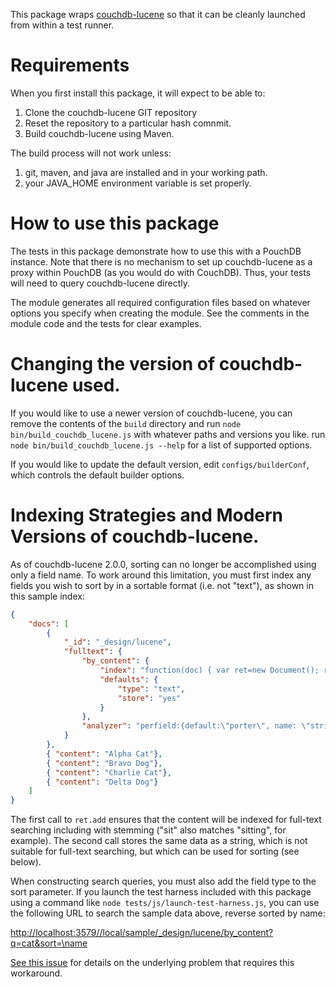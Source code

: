 This package wraps [couchdb-lucene](https://github.com/rnewson/couchdb-lucene) so that it can be cleanly launched from
within a test runner.

# Requirements

When you first install this package, it will expect to be able to:

1. Clone the couchdb-lucene GIT repository
2. Reset the repository to a particular hash comnmit.
3. Build couchdb-lucene using Maven.

The build process will not work unless:

1. git, maven, and java are installed and in your working path.
2. your JAVA_HOME environment variable is set properly.

# How to use this package

The tests in this package demonstrate how to use this with a PouchDB instance.  Note that there is no mechanism to set
up couchdb-lucene as a proxy within PouchDB (as you would do with CouchDB).  Thus, your tests will need to query
couchdb-lucene directly.

The module generates all required configuration files based on whatever options you specify when
creating the module.  See the comments in the module code and the tests for clear examples.

# Changing the version of couchdb-lucene used.

If you would like to use a newer version of couchdb-lucene, you can remove the contents of the `build` directory and
run `node bin/build_couchdb_lucene.js` with whatever paths and versions you like.  run
`node bin/build_couchdb_lucene.js --help` for a list of supported options.

If you would like to update the default version, edit `configs/builderConf`, which controls the default builder options.

# Indexing Strategies and Modern Versions of couchdb-lucene.

As of couchdb-lucene 2.0.0, sorting can no longer be accomplished using only a field name.  To work around this
limitation, you must first index any fields you wish to sort by in a sortable format (i.e. not "text"), as shown in 
this sample index:

```json
{
    "docs": [
        {
            "_id": "_design/lucene",
            "fulltext": {
                "by_content": {
                    "index": "function(doc) { var ret=new Document(); ret.add(doc.content); ret.add(doc.content, { field: \"name\", type: \"string\"} );return ret; }",
                    "defaults": {
                        "type": "text",
                        "store": "yes"
                    }
                },
                "analyzer": "perfield:{default:\"porter\", name: \"string\"}"
            }
        },
        { "content": "Alpha Cat"},
        { "content": "Bravo Dog"},
        { "content": "Charlie Cat"},
        { "content": "Delta Dog"}
    ]
}
```

The first call to `ret.add` ensures that the content will be indexed for full-text searching including with
stemming ("sit" also matches "sitting", for example).  The second call stores the same data as a string, which is
not suitable for full-text searching, but which can be used for sorting (see below).

When constructing search queries, you must also add the field type to the sort parameter.  If you launch the test
harness included with this package using a command like `node tests/js/launch-test-harness.js`, you can use the
following URL to search the sample data above, reverse sorted by name:

[http://localhost:3579//local/sample/_design/lucene/by_content?q=cat&sort=\name<string>](http://localhost:3579//local/sample/_design/lucene/by_content?q=cat&sort=\name<string>)

[See this issue](https://github.com/rnewson/couchdb-lucene/issues/248) for details on the underlying problem that
requires this workaround.
